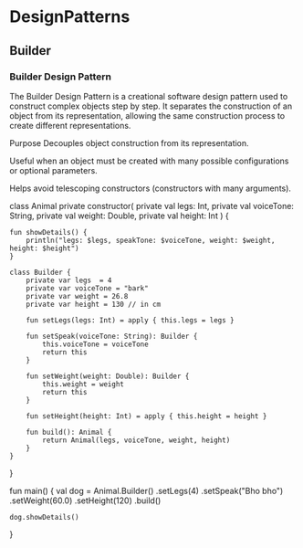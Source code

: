 # DesignPatterns
## Builder
### Builder Design Pattern
The Builder Design Pattern is a creational software design pattern used to construct complex objects step by step. It separates the construction of an object from its representation, allowing the same construction process to create different representations.

Purpose
Decouples object construction from its representation.

Useful when an object must be created with many possible configurations or optional parameters.

Helps avoid telescoping constructors (constructors with many arguments).

class Animal private constructor(
    private val legs: Int,
    private val voiceTone: String,
    private val weight: Double,
    private val height: Int
) {

    fun showDetails() {
        println("legs: $legs, speakTone: $voiceTone, weight: $weight, height: $height")
    }

    class Builder {
        private var legs  = 4
        private var voiceTone = "bark"
        private var weight = 26.8
        private var height = 130 // in cm

        fun setLegs(legs: Int) = apply { this.legs = legs }

        fun setSpeak(voiceTone: String): Builder {
            this.voiceTone = voiceTone
            return this
        }

        fun setWeight(weight: Double): Builder {
            this.weight = weight
            return this
        }

        fun setHeight(height: Int) = apply { this.height = height }

        fun build(): Animal {
            return Animal(legs, voiceTone, weight, height)
        }
    }

}

fun main() {
    val dog = Animal.Builder()
        .setLegs(4)
        .setSpeak("Bho bho")
        .setWeight(60.0)
        .setHeight(120)
        .build()

    dog.showDetails()
}

